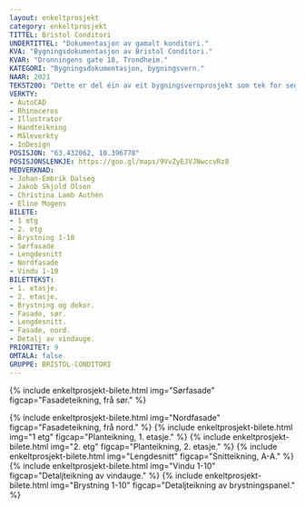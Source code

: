 ```yaml
---
layout: enkeltprosjekt
category: enkeltprosjekt
TITTEL: Bristol Conditori
UNDERTITTEL: "Dokumentasjon av gamalt konditori."
KVA: "Bygningsdokumentasjon av Bristol Conditori."
KVAR: "Dronningens gate 18, Trondheim."
KATEGORI: "Bygningsdokumentasjon, bygningsvern."
NAAR: 2021
TEKST200: "Dette er del éin av eit bygningsvernprosjekt som tek for seg Bristol Conditori i Trondheim. Bristol Conditori er satt saman av det som har vore fire ulike bygg, som ved eigarskifte har ”smelta” saman til å verte eit logistisk vanskeleg bakeri og konditori. Dei fire husa daterast til 1842, reist etter ein bybrann. <br> <br> Dokumentasjonen er eit arbeid med å verte kjent med bygninen slik han står i dag, og finne ut kvifor han er slik han er. Prosjektet er eit djupdykk i arkiv og biletesamlinger, eit nøye oppmålingsarbeid i eit utruleg komplisert bygg, og ei kartlegging av problem og utfordringar ved hjelp av blant anna tilstandsrapportar. <br> <br> Prosjektet resulterte i ein omfattande rapport. Teikningsmaterialet syner tydeleg dei ulike golvnivåa, dei skeive veggane og dei innhóle himlingane. Det meste av- og i- bygget er skifta på eit tidspunkt, hovudparten mellom 1920 og 1970. Alle grepa er dokumentert i rapporten, som gjev eit heilheitleg bilete av kva som har skjedd til kva tid. Prosjektet er eit spanade innblikk i realiteten for gamle hus. Eg kan med sikkerheit seie at dette bygget som står i eit områdevern for trehus i Trondheim, ikkje har ein berande laftevegg i seg."
VERKTY:
- AutoCAD
- Rhinoceros
- Illustrator
- Handteikning
- Måleverkty
- InDesign
POSISJON: "63.432062, 10.396778"
POSISJONSLENKJE: https://goo.gl/maps/9VvZyEJVJNwccvRz8
MEDVERKNAD: 
- Johan-Embrik Dalseg
- Jakob Skjold Olsen
- Christina Lamb Authén
- Eline Mogens
BILETE:
- 1 etg
- 2. etg
- Brystning 1-10
- Sørfasade
- Lengdesnitt
- Nordfasade
- Vindu 1-10
BILETTEKST:
- 1. etasje.
- 2. etasje.
- Brystning og dekor.
- Fasade, sør.
- Lengdesnitt.
- Fasade, nord.
- Detalj av vindauge.
PRIORITET: 9
OMTALA: false
GRUPPE: BRISTOL-CONDITORI
---
```

<!-- ![1. etasje.](/assets/images/2021-BRISTOL-CONDITORI-DOKUMENTASJON/WEBP/1%20etg.webp){:.enkeltprosjekt-bilete :alt="1. etasje." :loading="lazy"}
![2. etasje.](/assets/images/2021-BRISTOL-CONDITORI-DOKUMENTASJON/WEBP/2.%20etg.webp){:.enkeltprosjekt-bilete :alt="2. etasje." :loading="lazy} -->

{% include enkeltprosjekt-bilete.html   img="Sørfasade"         figcap="Fasadeteikning, frå sør." %}

<!-- <figure>
  <img class="enkeltprosjekt-bilete" src="/assets/images/2021-BRISTOL-CONDITORI-DOKUMENTASJON/SVG/Sørfasade.svg" alt="ALT" loading="lazy"/>
  <figcaption class="enkeltprosjekt-bilete-undertekst">
    FIGURTEKST
  </figcaption>
</figure> -->

{% include enkeltprosjekt-bilete.html   img="Nordfasade"        figcap="Fasadeteikning, frå nord." %}
{% include enkeltprosjekt-bilete.html   img="1 etg"             figcap="Planteikning, 1. etasje." %}
{% include enkeltprosjekt-bilete.html   img="2. etg"            figcap="Planteikning, 2. etasje." %}
{% include enkeltprosjekt-bilete.html   img="Lengdesnitt"       figcap="Snitteikning, A-A." %}
{% include enkeltprosjekt-bilete.html   img="Vindu 1-10"        figcap="Detaljteikning av vindauge." %}
{% include enkeltprosjekt-bilete.html   img="Brystning 1-10"    figcap="Detaljteikning av brystningspanel." %}